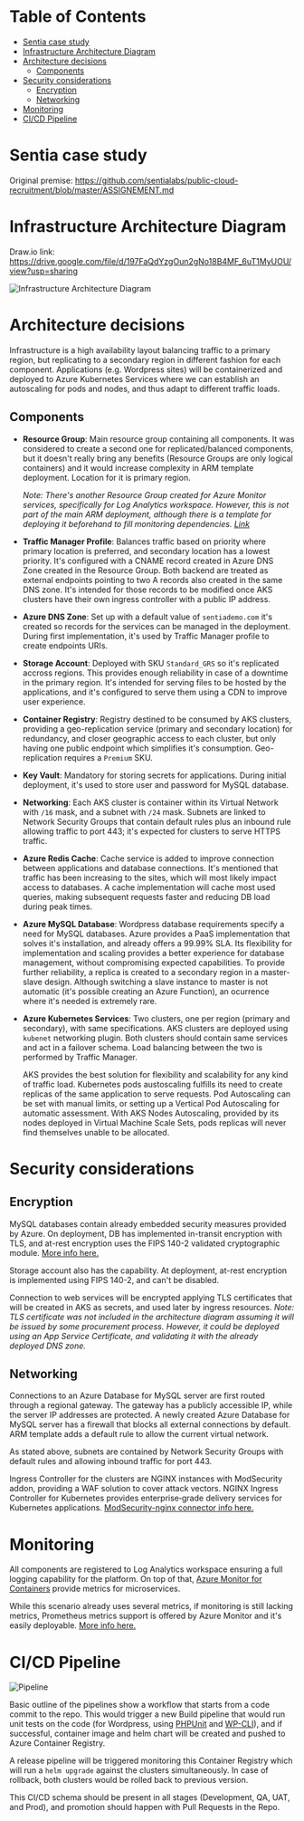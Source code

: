 # Table of Contents
- [Sentia case study](#sentia-case-study)
- [Infrastructure Architecture Diagram](#infrastructure-architecture-diagram)
- [Architecture decisions](#architecture-decisions)
  * [Components](#components)
- [Security considerations](#security-considerations)
  * [Encryption](#encryption)
  * [Networking](#networking)
- [Monitoring](#monitoring)
- [CI/CD Pipeline](#ci-cd-pipeline)

# Sentia case study

Original premise: https://github.com/sentialabs/public-cloud-recruitment/blob/master/ASSIGNEMENT.md

# Infrastructure Architecture Diagram

Draw<span></span>.io link: https://drive.google.com/file/d/197FaQdYzgOun2gNo18B4MF_6uT1MyUOU/view?usp=sharing

![Infrastructure Architecture Diagram](IAD/Sentia.png)


# Architecture decisions
Infrastructure is a high availability layout balancing traffic to a primary region, but replicating to a secondary region in different fashion for each component. Applications (e.g. Wordpress sites) will be containerized and deployed to Azure Kubernetes Services where we can establish an autoscaling for pods and nodes, and thus adapt to different traffic loads.

## Components
- __Resource Group__: Main resource group containing all components. It was considered to create a second one for replicated/balanced components, but it doesn't really bring any benefits (Resource Groups are only logical containers) and it would increase complexity in ARM template deployment. Location for it is primary region.

    _Note: There's another Resource Group created for Azure Monitor services, specifically for Log Analytics workspace. However, this is not part of the main ARM deployment, although there is a template for deploying it beforehand to fill monitoring dependencies. [Link](ARM/LogAnalytics/)_

- __Traffic Manager Profile__: Balances traffic based on priority where primary location is preferred, and secondary location has a lowest priority. It's configured with a CNAME record created in Azure DNS Zone created in the Resource Group. Both backend are treated as external endpoints pointing to two A records also created in the same DNS zone. It's intended for those records to be modified once AKS clusters have their own ingress controller with a public IP address.

- __Azure DNS Zone__: Set up with a default value of `sentiademo.com` it's created so records for the services can be managed in the deployment. During first implementation, it's used by Traffic Manager profile to create endpoints URIs.

- __Storage Account__: Deployed with SKU `Standard_GRS` so it's replicated accross regions. This provides enough reliability in case of a downtime in the primary region. It's intended for serving files to be hosted by the applications, and it's configured to serve them using a CDN to improve user experience.

- __Container Registry__: Registry destined to be consumed by AKS clusters, providing a geo-replication service (primary and secondary location) for redundancy, and closer geographic access to each cluster, but only having one public endpoint which simplifies it's consumption. Geo-replication requires a `Premium` SKU.

- __Key Vault__: Mandatory for storing secrets for applications. During initial deployment, it's used to store user and password for MySQL database.

- __Networking__: Each AKS cluster is container within its Virtual Network with `/16` mask, and a subnet with `/24` mask. Subnets are linked to Network Security Groups that contain default rules plus an inbound rule allowing traffic to port 443; it's expected for clusters to serve HTTPS traffic.

- __Azure Redis Cache__: Cache service is added to improve connection between applications and database connections. It's mentioned that traffic has been increasing to the sites, which will most likely impact access to databases. A cache implementation will cache most used queries, making subsequent requests faster and reducing DB load during peak times.

- __Azure MySQL Database__: Wordpress database requirements specify a need for MySQL databases. Azure provides a PaaS implementation that solves it's installation, and already offers a 99.99% SLA. Its flexibility for implementation and scaling provides a better experience for database management, without compromising expected capabilities. To provide further reliability, a replica is created to a secondary region in a master-slave design. Although switching a slave instance to master is not automatic (it's possible creating an Azure Function), an ocurrence where it's needed is extremely rare.

- __Azure Kubernetes Services__: Two clusters, one per region (primary and secondary), with same specifications. AKS clusters are deployed using `kubenet` networking plugin. Both clusters should contain same services and act in a failover schema. Load balancing between the two is performed by Traffic Manager. 

    AKS provides the best solution for flexibility and scalability for any kind of traffic load. Kubernetes pods austoscaling fulfills its need to create replicas of the same application to serve requests. Pod Autoscaling can be set with manual limits, or setting up a Vertical Pod Autoscaling for automatic assessment. With AKS Nodes Autoscaling, provided by its nodes deployed in Virtual Machine Scale Sets, pods replicas will never find themselves unable to be allocated.

# Security considerations
## Encryption
MySQL databases contain already embedded security measures provided by Azure. On deployment, DB has implemented in-transit encryption with TLS, and at-rest encryption uses the FIPS 140-2 validated cryptographic module. [More info here.](https://docs.microsoft.com/en-us/azure/mysql/concepts-security)

Storage account also has the capability. At deployment, at-rest encryption is implemented using FIPS 140-2, and can't be disabled.

Connection to web services will be encrypted applying TLS certificates that will be created in AKS as secrets, and used later by ingress resources. _Note: TLS certificate was not included in the architecture diagram assuming it will be issued by some procurement process. However, it could be deployed using an App Service Certificate, and validating it with the already deployed DNS zone._

## Networking
Connections to an Azure Database for MySQL server are first routed through a regional gateway. The gateway has a publicly accessible IP, while the server IP addresses are protected. A newly created Azure Database for MySQL server has a firewall that blocks all external connections by default. ARM template adds a default rule to allow the current virtual network.

As stated above, subnets are contained by Network Security Groups with default rules and allowing inbound traffic for port 443.

Ingress Controller for the clusters are NGINX instances with ModSecurity addon, providing a WAF solution to cover attack vectors.  NGINX Ingress Controller for Kubernetes provides enterprise‑grade delivery services for Kubernetes applications. [ModSecurity-nginx connector info here.](https://kubernetes.github.io/ingress-nginx/user-guide/third-party-addons/modsecurity/)

# Monitoring
All components are registered to Log Analytics workspace ensuring a full logging capability for the platform. On top of that, [Azure Monitor for Containers](https://docs.microsoft.com/en-us/azure/azure-monitor/insights/container-insights-overview) provide metrics for microservices. 

While this scenario already uses several metrics, if monitoring is still lacking metrics, Prometheus metrics support is offered by Azure Monitor and it's easily deployable. [More info here.](https://docs.microsoft.com/en-us/azure/azure-monitor/insights/container-insights-prometheus-integration)

# CI/CD Pipeline
![Pipeline](IAD/Pipeline.png)

Basic outline of the pipelines show a workflow that starts from a code commit to the repo. This would trigger a new Build pipeline that would run unit tests on the code (for Wordpress, using [PHPUnit](https://phpunit.de/) and [WP-CLI](https://wp-cli.org/)), and if successful, container image and helm chart will be created and pushed to Azure Container Registry. 

A release pipeline will be triggered monitoring this Container Registry which will run a `helm upgrade` against the clusters simultaneously. In case of rollback, both clusters would be rolled back to previous version.

This CI/CD schema should be present in all stages (Development, QA, UAT, and Prod), and promotion should happen with Pull Requests in the Repo.